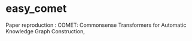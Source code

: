 # easy_comet
Paper reproduction : COMET: Commonsense Transformers for Automatic Knowledge Graph Construction, 
